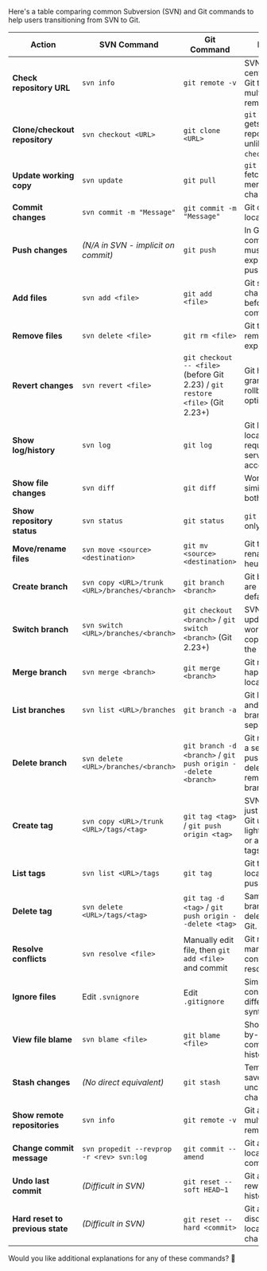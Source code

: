 Here's a table comparing common Subversion (SVN) and Git commands to help users transitioning from SVN to Git.

| **Action**                     | **SVN Command**                     | **Git Command**                               | **Notes** |
|---------------------------------|-------------------------------------|----------------------------------------------|----------|
| **Check repository URL**       | `svn info`                          | `git remote -v`                             | SVN tracks a central repo, Git tracks multiple remotes. |
| **Clone/checkout repository**  | `svn checkout <URL>`               | `git clone <URL>`                           | `git clone` gets the full repo history, unlike `svn checkout`. |
| **Update working copy**        | `svn update`                        | `git pull`                                  | `git pull` fetches and merges changes. |
| **Commit changes**             | `svn commit -m "Message"`           | `git commit -m "Message"`                   | Git commits locally first. |
| **Push changes**               | *(N/A in SVN - implicit on commit)* | `git push`                                  | In Git, commits must be explicitly pushed. |
| **Add files**                  | `svn add <file>`                    | `git add <file>`                            | Git stages changes before committing. |
| **Remove files**               | `svn delete <file>`                 | `git rm <file>`                             | Git tracks removals explicitly. |
| **Revert changes**             | `svn revert <file>`                 | `git checkout -- <file>` (before Git 2.23) / `git restore <file>` (Git 2.23+) | Git has more granular rollback options. |
| **Show log/history**           | `svn log`                           | `git log`                                   | Git log is local; SVN requires server access. |
| **Show file changes**          | `svn diff`                          | `git diff`                                  | Works similarly in both. |
| **Show repository status**     | `svn status`                        | `git status`                                | `git status` is only local. |
| **Move/rename files**          | `svn move <source> <destination>`   | `git mv <source> <destination>`             | Git tracks renames heuristically. |
| **Create branch**              | `svn copy <URL>/trunk <URL>/branches/<branch>` | `git branch <branch>`                      | Git branches are local by default. |
| **Switch branch**              | `svn switch <URL>/branches/<branch>` | `git checkout <branch>` / `git switch <branch>` (Git 2.23+) | SVN switch updates the working copy from the server. |
| **Merge branch**               | `svn merge <branch>`                | `git merge <branch>`                        | Git merging happens locally. |
| **List branches**              | `svn list <URL>/branches`           | `git branch -a`                             | Git lists local and remote branches separately. |
| **Delete branch**              | `svn delete <URL>/branches/<branch>` | `git branch -d <branch>` / `git push origin --delete <branch>` | Git requires a separate push to delete remote branches. |
| **Create tag**                 | `svn copy <URL>/trunk <URL>/tags/<tag>` | `git tag <tag>` / `git push origin <tag>` | SVN tags are just copies; Git uses lightweight or annotated tags. |
| **List tags**                  | `svn list <URL>/tags`               | `git tag`                                   | Git tags are local until pushed. |
| **Delete tag**                 | `svn delete <URL>/tags/<tag>`       | `git tag -d <tag>` / `git push origin --delete <tag>` | Same as branch deletion in Git. |
| **Resolve conflicts**          | `svn resolve <file>`                | Manually edit file, then `git add <file>` and commit | Git requires manual conflict resolution. |
| **Ignore files**               | Edit `.svnignore`                   | Edit `.gitignore`                           | Similar concepts but different syntax. |
| **View file blame**            | `svn blame <file>`                  | `git blame <file>`                          | Shows line-by-line commit history. |
| **Stash changes**              | *(No direct equivalent)*            | `git stash`                                 | Temporarily saves uncommitted changes. |
| **Show remote repositories**   | `svn info`                          | `git remote -v`                             | Git allows multiple remotes. |
| **Change commit message**      | `svn propedit --revprop -r <rev> svn:log` | `git commit --amend`                        | Git amends local commits. |
| **Undo last commit**           | *(Difficult in SVN)*                | `git reset --soft HEAD~1`                   | Git allows rewriting history. |
| **Hard reset to previous state** | *(Difficult in SVN)*                | `git reset --hard <commit>`                 | Git allows discarding local changes. |

Would you like additional explanations for any of these commands? 🚀